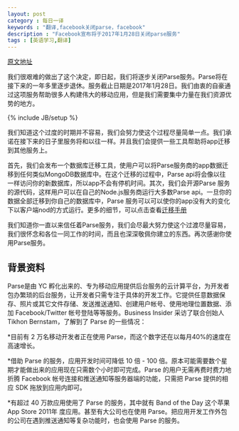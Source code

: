 ```yaml
---
layout: post
category : 每日一译 
keywords : "翻译,facebook关闭parse，facebook"
description : "Facebook宣布将于2017年1月28日关闭parse服务"
tags : [英语学习,翻译]
---
```


[原文地址](http://blog.parse.com/announcements/moving-on/)

我们很艰难的做出了这个决定，即日起，我们将逐步关闭Parse服务。Parse将在接下来的一年多里逐步退休。服务截止日期是2017年1月28日。我们由衷的自豪通过这项服务帮助很多人构建伟大的移动应用，但是我们需要集中力量在我们资源优势的地方。

<!--break-->

{% include JB/setup %}


我们知道这个过度的时期并不容易，我们会努力使这个过程尽量简单一点。我们承诺在接下来的日子里服务将和以往一样。并且我们会提供一些工具帮助将app迁移到其他服务上。

首先，我们会发布一个数据库迁移工具，使用户可以将Parse服务商的app数据迁移到任何类似MongoDB数据库中。在这个迁移的过程中，Parse api将会像以往一样访问你的新数据库，所以app不会有停机时间。其次，我们会开源Parse 服务的源代码，这样用户可以在自己的Node.js服务商运行大多数Parse api。一旦你的数据全部迁移到你自己的数据库中，Parse 服务可以可以使你的app没有大的变化下以客户端nod的方式运行。更多的细节，可以点击查看[迁移手册](https://parse.com/docs/server/guide#migrating)

我们知道你一直以来信任着Parse服务，我们会尽最大努力使这个过渡尽量容易，我们很怀念和各位一同工作的时间，而且也深深敬佩你建立的东西。再次感谢你使用Parse服务。

## 背景资料
Parse是由 YC 孵化出来的、专为移动应用提供后台服务的云计算平台，为开发者包办繁琐的后台服务，让开发者只需专注于具体的开发工作。它提供任意数据保存、照片或其它文件存储、发送推送通知、创建用户帐号、使用地理位置数据、添加 Facebook/Twitter 帐号登陆等等服务。Business Insider 采访了联合创始人 Tikhon Bernstam，了解到了 Parse 的一些情况：

*目前有 2 万名移动开发者正在使用 Parse，而这个数字还在以每月40%的速度在高速增长。

*借助 Parse 的服务，应用开发时间可降低 10 倍 - 100 倍。原本可能需要数个星期才能做出来的应用现在只需数个小时即可完成。Parse 的用户无需再费时费力地折腾 Facebook 帐号连接和推送通知等服务器端的功能，只需把 Parse 提供的相应 SDK 拖放到应用内即可。

*有超过 40 万款应用使用了 Parse 的服务，其中就有 Band of the Day 这个苹果 App Store 2011年 度应用。甚至有大公司也在使用 Parse。把应用开发工作外包的公司在遇到推送通知等复杂功能时，也会使用 Parse 的服务。
